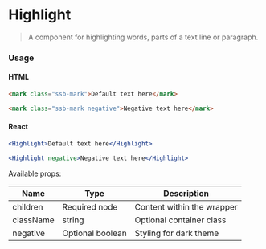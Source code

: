 Highlight
========

> A component for highlighting words, parts of a text line or paragraph.
### Usage


#### HTML

```html
<mark class="ssb-mark">Default text here</mark>

<mark class="ssb-mark negative">Negative text here</mark>
```

#### React

```jsx harmony
<Highlight>Default text here</Highlight>

<Highlight negative>Negative text here</Highlight>


```

Available props:

| Name       | Type           | Description  |
| ---------- | ------------- | ----- |
| children   | Required node | Content within the wrapper |
| className   | string | Optional container class|
| negative | Optional boolean | Styling for dark theme |

